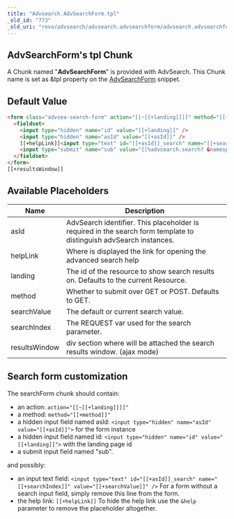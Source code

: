 ```yaml
---
title: "Advsearch.AdvSearchForm.tpl"
_old_id: "773"
_old_uri: "revo/advsearch/advsearch.advsearchform/advsearch.advsearchform.tpl"
---
```


## AdvSearchForm's tpl Chunk

A Chunk named "**AdvSearchForm**" is provided with AdvSearch. This Chunk name is set as &tpl property on the [AdvSearchForm](extras/advsearch/advsearch.advsearchform "AdvSearch.AdvSearchForm") snippet.

## Default Value

``` html
<form class="advsea-search-form" action="[[~[[+landing]]]]" method="[[+method]]">
  <fieldset>
    <input type="hidden" name="id" value="[[+landing]]" />
    <input type="hidden" name="asId" value="[[+asId]]" />
    [[+helpLink]]<input type="text" id="[[+asId]]_search" name="[[+searchIndex]]" value="[[+searchValue]]" />
    <input type="submit" name="sub" value="[[%advsearch.search? &namespace=`advsearch` &topic=`default`]]" />
  </fieldset>
</form>
[[+resultsWindow]]
```

## Available Placeholders

| Name          | Description                                                                                                        |
| ------------- | ------------------------------------------------------------------------------------------------------------------ |
| asId          | AdvSearch identifier. This placeholder is required in the search form template to distinguish advSearch instances. |
| helpLink      | Where is displayed the link for opening the advanced search help                                                   |
| landing       | The id of the resource to show search results on. Defaults to the current Resource.                                |
| method        | Whether to submit over GET or POST. Defaults to GET.                                                               |
| searchValue   | The default or current search value.                                                                               |
| searchIndex   | The REQUEST var used for the search parameter.                                                                     |
| resultsWindow | div section where will be attached the search results window. (ajax mode)                                          |

## Search form customization

The searchForm chunk should contain:

- an action: `action="[[~[[+landing]]]]"`
- a method: `method="[[+method]]"`
- a hidden input field named asId: `<input type="hidden" name="asId" value="[[+asId]]">` for the form instance
- a hidden input field named id: `<input type="hidden" name="id" value="[[+landing]]">` with the landing page id
- a submit input field named "sub".

and possibly:

- an input text field: `<input type="text" id="[[+asId]]_search" name="[[+searchIndex]]" value="[[+searchValue]]" />` For a form without a search input field, simply remove this line from the form.
- the help link: `[[+helpLink]]` To hide the help link use the `&help` parameter to remove the placeholder altogether.
